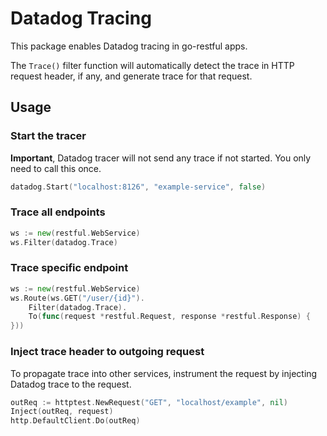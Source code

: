 # Datadog Tracing

This package enables Datadog tracing in go-restful apps.

The `Trace()` filter function will automatically detect the trace in HTTP
request header, if any, and generate trace for that request.

## Usage

### Start the tracer

**Important**, Datadog tracer will not send any trace if not started.
You only need to call this once.

```go
datadog.Start("localhost:8126", "example-service", false)
```

### Trace all endpoints

```go
ws := new(restful.WebService)
ws.Filter(datadog.Trace)
```

### Trace specific endpoint

```go
ws := new(restful.WebService)
ws.Route(ws.GET("/user/{id}").
    Filter(datadog.Trace).
    To(func(request *restful.Request, response *restful.Response) {
}))
```

### Inject trace header to outgoing request

To propagate trace into other services, instrument the request by
injecting Datadog trace to the request.

```go
outReq := httptest.NewRequest("GET", "localhost/example", nil)
Inject(outReq, request)
http.DefaultClient.Do(outReq)
```
